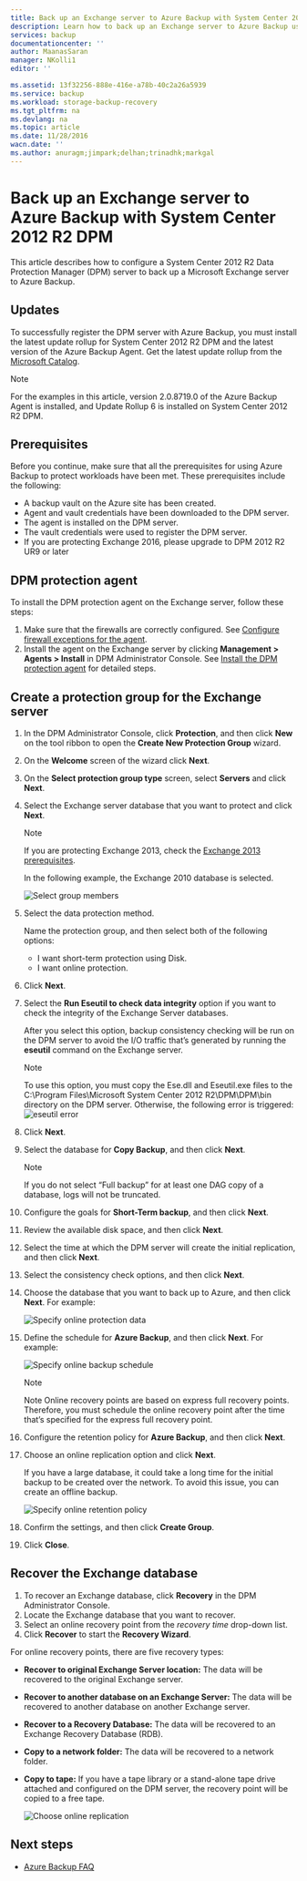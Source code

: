 ```yaml
---
title: Back up an Exchange server to Azure Backup with System Center 2012 R2 DPM | Azure
description: Learn how to back up an Exchange server to Azure Backup using System Center 2012 R2 DPM
services: backup
documentationcenter: ''
author: MaanasSaran
manager: NKolli1
editor: ''

ms.assetid: 13f32256-888e-416e-a78b-40c2a26a5939
ms.service: backup
ms.workload: storage-backup-recovery
ms.tgt_pltfrm: na
ms.devlang: na
ms.topic: article
ms.date: 11/28/2016
wacn.date: ''
ms.author: anuragm;jimpark;delhan;trinadhk;markgal
---
```


# Back up an Exchange server to Azure Backup with System Center 2012 R2 DPM
This article describes how to configure a System Center 2012 R2 Data Protection Manager (DPM) server to back up a Microsoft Exchange server to  Azure Backup.  

## Updates
To successfully register the DPM server with Azure Backup, you must install the latest update rollup for System Center 2012 R2 DPM and the latest version of the Azure Backup Agent. Get the latest update rollup from the [Microsoft Catalog](http://catalog.update.microsoft.com/v7/site/Search.aspx?q=System%20Center%202012%20R2%20Data%20protection%20manager).

> [!NOTE]
> For the examples in this article, version 2.0.8719.0 of the Azure Backup Agent is installed, and Update Rollup 6 is installed on System Center 2012 R2 DPM.
> 
> 

## Prerequisites
Before you continue, make sure that all the prerequisites for using Azure Backup to protect workloads have been met. These prerequisites include the following:

- A backup vault on the Azure site has been created.
- Agent and vault credentials have been downloaded to the DPM server.
- The agent is installed on the DPM server.
- The vault credentials were used to register the DPM server.
- If you are protecting Exchange 2016, please upgrade to DPM 2012 R2 UR9 or later

## DPM protection agent
To install the DPM protection agent on the Exchange server, follow these steps:

1. Make sure that the firewalls are correctly configured. See [Configure firewall exceptions for the agent](https://technet.microsoft.com/zh-cn/library/Hh758204.aspx).
2. Install the agent on the Exchange server by clicking **Management > Agents > Install** in DPM Administrator Console. See [Install the DPM protection agent](https://technet.microsoft.com/zh-cn/library/hh758186.aspx?f=255&MSPPError=-2147217396) for detailed steps.

## Create a protection group for the Exchange server
1. In the DPM Administrator Console, click **Protection**, and then click **New** on the tool ribbon to open the **Create New Protection Group** wizard.
2. On the **Welcome** screen of the wizard click **Next**.
3. On the **Select protection group type** screen, select **Servers** and click **Next**.
4. Select the Exchange server database that you want to protect and click **Next**.

   > [!NOTE]
   > If you are protecting Exchange 2013, check the [Exchange 2013 prerequisites](https://technet.microsoft.com/zh-cn/library/dn751029.aspx).
   > 
   > 

    In the following example, the Exchange 2010 database is selected.

    ![Select group members](./media/backup-azure-backup-exchange-server/select-group-members.png)
5. Select the data protection method.

    Name the protection group, and then select both of the following options:

   - I want short-term protection using Disk.
   - I want online protection.
6. Click **Next**.
7. Select the **Run Eseutil to check data integrity** option if you want to check the integrity of the Exchange Server databases.

    After you select this option, backup consistency checking will be run on the DPM server to avoid the I/O traffic that’s generated by running the **eseutil** command on the Exchange server.

   > [!NOTE]
   > To use this option, you must copy the Ese.dll and Eseutil.exe files to the C:\Program Files\Microsoft System Center 2012 R2\DPM\DPM\bin directory on the DPM server. Otherwise, the following error is triggered:  
   > ![eseutil error](./media/backup-azure-backup-exchange-server/eseutil-error.png)
   > 
   > 
8. Click **Next**.
9. Select the database for **Copy Backup**, and then click **Next**.

   > [!NOTE]
   > If you do not select “Full backup” for at least one DAG copy of a database, logs will not be truncated.
   > 
   > 
10. Configure the goals for **Short-Term backup**, and then click **Next**.
11. Review the available disk space, and then click **Next**.
12. Select the time at which the DPM server will create the initial replication, and then click **Next**.
13. Select the consistency check options, and then click **Next**.
14. Choose the database that you want to back up to Azure, and then click **Next**. For example:

    ![Specify online protection data](./media/backup-azure-backup-exchange-server/specify-online-protection-data.png)
15. Define the schedule for **Azure Backup**, and then click **Next**. For example:

    ![Specify online backup schedule](./media/backup-azure-backup-exchange-server/specify-online-backup-schedule.png)

    > [!NOTE]
    > Note Online recovery points are based on express full recovery points. Therefore, you must schedule the online recovery point after the time that’s specified for the express full recovery point.
    > 
    > 
16. Configure the retention policy for **Azure Backup**, and then click **Next**.
17. Choose an online replication option and click **Next**.

    If you have a large database, it could take a long time for the initial backup to be created over the network. To avoid this issue, you can create an offline backup.  

    ![Specify online retention policy](./media/backup-azure-backup-exchange-server/specify-online-retention-policy.png)
18. Confirm the settings, and then click **Create Group**.
19. Click **Close**.

## Recover the Exchange database
1. To recover an Exchange database, click **Recovery** in the DPM Administrator Console.
2. Locate the Exchange database that you want to recover.
3. Select an online recovery point from the *recovery time* drop-down list.
4. Click **Recover** to start the **Recovery Wizard**.

For online recovery points, there are five recovery types:

- **Recover to original Exchange Server location:** The data will be recovered to the original Exchange server.
- **Recover to another database on an Exchange Server:** The data will be recovered to another database on another Exchange server.
- **Recover to a Recovery Database:** The data will be recovered to an Exchange Recovery Database (RDB).
- **Copy to a network folder:** The data will be recovered to a network folder.
- **Copy to tape:** If you have a tape library or a stand-alone tape drive attached and configured on the DPM server, the recovery point will be copied to a free tape.

    ![Choose online replication](./media/backup-azure-backup-exchange-server/choose-online-replication.png)

## Next steps
- [Azure Backup FAQ](./backup-azure-backup-faq.md)